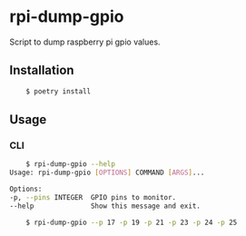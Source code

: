 # rpi-dump-gpio

Script to dump raspberry pi gpio values.

## Installation

```bash
    $ poetry install
```

## Usage

### CLI

```bash
    $ rpi-dump-gpio --help
Usage: rpi-dump-gpio [OPTIONS] COMMAND [ARGS]...

Options:
-p, --pins INTEGER  GPIO pins to monitor.
--help              Show this message and exit.
```

```bash
    $ rpi-dump-gpio --p 17 -p 19 -p 21 -p 23 -p 24 -p 25
```